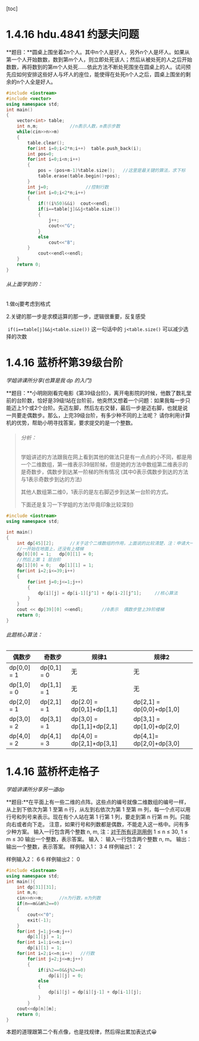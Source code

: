 [toc]

# 1.4.16 hdu.4841 约瑟夫问题

**题目：**圆桌上围坐着2n个人。其中n个人是好人，另外n个人是坏人。如果从第一个人开始数数，数到第m个人，则立即处死该人；然后从被处死的人之后开始数数，再将数到的第m个人处死……依此方法不断处死围坐在圆桌上的人。试问预先应如何安排这些好人与坏人的座位，能使得在处死n个人之后，圆桌上围坐的剩余的n个人全是好人。

```cpp
#include <iostream>
#include <vector>
using namespace std;
int main()
{
    vector<int> table;
    int n,m;            //n表示人数，m表示步数
    while(cin>>n>>m)
    {
        table.clear();
        for(int i=0;i<2*n;i++)  table.push_back(i);
        int pos=0;
        for(int i=0;i<n;i++)
        {
            pos = (pos+m-1)%table.size();   //这里是最关键的算法，求下标
            table.erase(table.begin()+pos);
        }
        int j=0;              //控制行数
        for(int i=0;i<2*n;i++)
        {
            if(!(i%50)&&i)  cout<<endl;
            if(i==table[j]&&j<table.size())
            {
                j++;
                cout<<"G";
            }
            else
                cout<<"B";
        }
            cout<<endl<<endl;
    }
    return 0;
}
```

###### *从上面学到的：*

1.做oj要考虑到格式

2.关键的那一步是求模运算的那一步，逻辑很重要，反复感受

​	`if(i==table[j]&&j<table.size())`   这一句话中的 `j<table.size()` 可以减少选择的次数



# 1.4.16 蓝桥杯第39级台阶

*学姐讲课所分享(也算是我 dp 的入门)*

**题目：**小明刚刚看完电影《第39级台阶》，离开电影院的时候，他数了数礼堂前的台阶数，恰好是39级!站在台阶前，他突然又想着一个问题：如果我每一步只能迈上1个或2个台阶。先迈左脚，然后左右交替，最后一步是迈右脚，也就是说一共要走偶数步。那么，上完39级台阶，有多少种不同的上法呢？
请你利用计算机的优势，帮助小明寻找答案，要求提交的是一个整数。

> ###### 分析：
>
> 学姐讲述的方法跟我在网上看到其他的做法只是有一点点的小不同，都是用一个二维数组，第一维表示39层阶梯，但是她的方法中数组第二维表示的是奇数步，偶数步到达某一阶梯的所有情况 (其中0表示偶数步到达的方法与1表示奇数步到达的方法)
>
> 其他人数组第二维0，1表示的是左右脚迈步到达某一台阶的方式。
>
> 下面还是复习一下学姐的方法(毕竟印象比较深刻)

```cpp
#include <iostream>
using namespace std;

int main()
{
	int dp[45][2];		//关于这个二维数组的作用，上面说的比较清楚，注：申请大一点比较好
    //一开始在地面上，还没有上楼梯
    dp[0][0] = 1;	dp[0][1] = 0;
    //然后上第 1 层台阶
    dp[1][0] = 0;	dp[1][1] = 1;
	for(int i=2;i<=39;i++)
    {
        for(int j=0;j<=1;j++)
        {
            dp[i][j] = dp[i-1][j^1] + dp[i-2][j^1];		//核心算法
        }
    }
    cout << dp[39][0] <<endl;		//0表示  偶数步登上39阶楼梯
    return 0;
}
```

###### 此题核心算法：

| 偶数步      | 奇数步      | 规律1                     | 规律2                     |
| ----------- | ----------- | ------------------------- | ------------------------- |
| dp[0,0] = 1 | dp[0,1] = 0 | 无                        | 无                        |
| dp[1,0] = 0 | dp[1,1] = 1 | 无                        | 无                        |
| dp[2,0] = 1 | dp[2,1] = 1 | dp[2.0] = dp[0,1]+dp[1,1] | dp[2,1] = dp[0,0]+dp[1,0] |
| dp[3,0] = 2 | dp[3,1] = 1 | dp[3,0] = dp[1,1]+dp[2,1] | dp[3,1] = dp[1,0]+dp[2,0] |
| dp[4,0] = 2 | dp[4,1] = 3 | dp[4,0] = dp[2,1]+dp[3,1] | dp[4,1]= dp[2,0]+dp[3,0]  |



# 1.4.16 蓝桥杯走格子

*学姐讲课所分享另一道dp*

**题目:**在平面上有一些二维的点阵。这些点的编号就像二维数组的编号一样，从上到下依次为第 1 至第 n 行，从左到右依次为第 1 至第 m 列，每一个点可以用行号和列号来表示。现在有个人站在第 1 行第 1 列，要走到第 n 行第 m 列。只能向右或者向下走。
注意，如果行号和列数都是偶数，不能走入这一格中。问有多少种方案。
输入一行包含两个整数 n, m, 注：<u>对于所有评测用例</u>   1 ≤ n ≤ 30, 1 ≤ m ≤ 30
输出一个整数，表示答案。
输入：
输入一行包含两个整数 n, m。
输出：
输出一个整数，表示答案。
样例输入1：
3 4
样例输出1： 
2

样例输入2：
6 6
样例输出2： 
0

```cpp
#include <iostream>
using namespace std;
int main(){
    int dp[31][31];
    int m,n;
    cin>>n>>m;      //n为行数，m为列数
    if(n==m&&m%2==0)
    {
        cout<<"0";
        exit(-1);
    }
    for(int j=1;j<=m;j++)
        dp[1][j] = 1;
    for(int i=1;i<=n;i++)
        dp[i][1] = 1;
    for(int i=2;i<=n;i++)   //行数
        for(int j=2;j<=m;j++)
        {
            if(i%2==0&&j%2==0)
                dp[i][j] = 0;
            else
            {
                dp[i][j] = dp[i][j-1] + dp[i-1][j];
            }
        }
    cout<<dp[n][m];
    return 0;
}
```

本题的道理跟第二个有点像，也是找规律，然后得出累加表达式😀